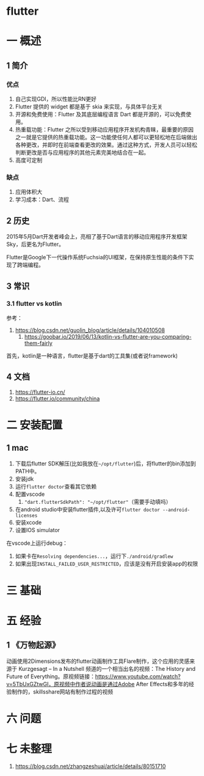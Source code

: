 # flutter

# 一 概述
## 1 简介
### 优点
1. 自己实现GDI，所以性能比RN更好
2. Flutter 提供的 widget 都是基于 skia 来实现，与具体平台无关
3. 开源和免费使用：Flutter 及其底层编程语言 Dart 都是开源的，可以免费使用。
4. 热重载功能：Flutter 之所以受到移动应用程序开发机构青睐，最重要的原因之一就是它提供的热重载功能。这一功能使任何人都可以更轻松地在后端做出各种更改，并即时在前端查看更改的效果。通过这种方式，开发人员可以轻松判断更改是否与应用程序的其他元素完美地结合在一起。
5. 高度可定制

### 缺点
1. 应用体积大
2. 学习成本：Dart、流程

## 2 历史
2015年5月Dart开发者峰会上，亮相了基于Dart语言的移动应用程序开发框架Sky，后更名为Flutter。

Flutter是Google下一代操作系统Fuchsia的UI框架，在保持原生性能的条件下实现了跨端编程。

## 3 常识
### 3.1 flutter vs kotlin
参考：
1. https://blog.csdn.net/guolin_blog/article/details/104010508
    1. https://goobar.io/2019/06/13/kotlin-vs-flutter-are-you-comparing-them-fairly
    
首先，kotlin是一种语言，flutter是基于dart的工具集(或者说framework)

## 4 文档
1. https://flutter-io.cn/
2. https://flutter.io/community/china

# 二 安装配置
## 1 mac
1. 下载后flutter SDK解压(比如我放在`~/opt/flutter`)后，将flutter的bin添加到PATH中。
2. 安装jdk
3. 运行`flutter doctor`查看其它依赖
4. 配置vscode
    1. `"dart.flutterSdkPath": "~/opt/flutter"`（需要手动填吗）
4. 在android studio中安装flutter插件,以及许可`flutter doctor --android-licenses`
5. 安装xcode
6. 设置IOS simulator

在vscode上运行debug：
1. 如果卡在`Resolving dependencies...`，运行下`./android/gradlew`
2. 如果出现`INSTALL_FAILED_USER_RESTRICTED`，应该是没有开启安装app的权限

# 三 基础

# 五 经验
## 1 《万物起源》
动画使用2Dimensions发布的flutter动画制作工具Flare制作，这个应用的灵感来源于 Kurzgesagt – In a Nutshell 频道的一个相当出名的视频：The History and Future of Everything。原视频链接：https://www.youtube.com/watch?v=5TbUxGZtwGI，原视频中作者说动画是通过Adobe After Effects和多年的经验制作的，skillsshare网站有制作过程的视频

# 六 问题

# 七 未整理
1. https://blog.csdn.net/zhangzeshuai/article/details/80151710